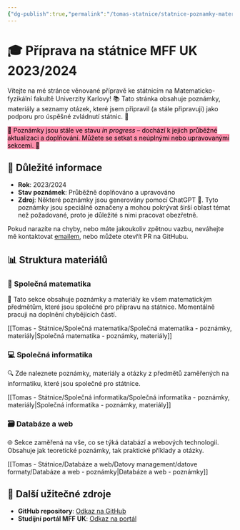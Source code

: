 ```yaml
---
{"dg-publish":true,"permalink":"/tomas-statnice/statnice-poznamky-materialy/","tags":["tomas","gardenEntry","gardenEntry","gardenEntry","gardenEntry","gardenEntry","gardenEntry","gardenEntry","gardenEntry","gardenEntry","gardenEntry"],"noteIcon":""}
---
```


# 🎓 Příprava na státnice MFF UK 2023/2024

Vítejte na mé stránce věnované přípravě ke státnicím na Matematicko-fyzikální fakultě Univerzity Karlovy! 📚 Tato stránka obsahuje poznámky, materiály a seznamy otázek, které jsem připravil (a stále připravuji) jako podporu pro úspěšné zvládnutí státnic. 💪

<mark style="background: #FF5582A6;">🚧 Poznámky jsou stále ve stavu *in progress* – dochází k jejich průběžné aktualizaci a doplňování. Můžete se setkat s neúplnými nebo upravovanými sekcemi. 🚧</mark>

## 📝 Důležité informace
- **Rok**: 2023/2024
- **Stav poznámek**: Průběžně doplňováno a upravováno
- **Zdroj**: Některé poznámky jsou generovány pomocí ChatGPT 🤖. Tyto poznámky jsou speciálně označeny a mohou pokrývat širší oblast témat než požadované, proto je důležité s nimi pracovat obezřetně.

Pokud narazíte na chyby, nebo máte jakoukoliv zpětnou vazbu, neváhejte mě kontaktovat [emailem](mailto:tomasnguyen43@gmail.com), nebo můžete otevřít PR na GitHubu.
## 📊 Struktura materiálů

### 🧮 Společná matematika
📌 Tato sekce obsahuje poznámky a materiály ke všem matematickým předmětům, které jsou společné pro přípravu na státnice. Momentálně pracuji na doplnění chybějících částí.

[[Tomas - Státnice/Společná matematika/Společná matematika - poznámky, materiály\|Společná matematika - poznámky, materiály]]

### 💻 Společná informatika
🔍 Zde naleznete poznámky, materiály a otázky z předmětů zaměřených na informatiku, které jsou společné pro státnice.

[[Tomas - Státnice/Společná informatika/Společná informatika - poznámky, materiály\|Společná informatika - poznámky, materiály]]

### 🗃️ Databáze a web
🌐 Sekce zaměřená na vše, co se týká databází a webových technologií. Obsahuje jak teoretické poznámky, tak praktické příklady a otázky.

[[Tomas - Státnice/Databáze a web/Datovy management/datove formaty/Databáze a web - poznámky\|Databáze a web - poznámky]]
## 🔗 Další užitečné zdroje
- **GitHub repository**: [Odkaz na GitHub](https://github.com/tomikng/mff-notes)
- **Studijní portál MFF UK**: [Odkaz na portál](https://www.mff.cuni.cz/cs/studenti/bakalarske-studium/statni-zaverecne-zkousky/bakalarske-statni-zkousky-studijniho-programu-informatika)